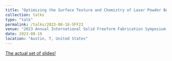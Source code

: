 ```yaml
---
title: "Optimizing the Surface Texture and Chemistry of Laser Powder Bed Fusion (LPBF) Haynes 282 for Increased Solar Absorptance"
collection: talks
type: "talk"
permalink: /talks/2023-08-16-SFF23
venue: "2023 Annual International Solid Freeform Fabrication Symposium (SFF Symp 2023)"
date: 2023-08-16
location: "Austin, T, United States"
---
```

[The actual set of slides!](https://www.osti.gov/biblio/2463080)
